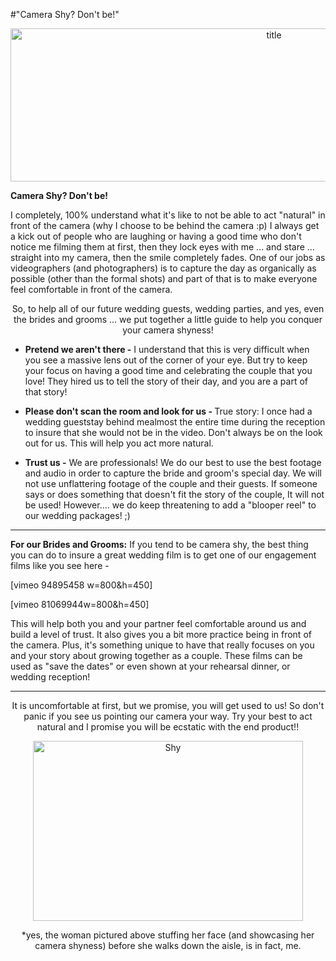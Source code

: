 #"Camera Shy? Don't be!"

<p style="text-align: center;"></p>
<p style="text-align: center;"></p>
<p style="text-align: center;"><a href="http://colburnvideo.com/wp-content/uploads/2014/07/title3.jpg"><img class="alignnone size-full wp-image-216" src="http://colburnvideo.com/wp-content/uploads/2014/07/title3.jpg" alt="title" width="827" height="245" /></a></p>
<strong>Camera Shy? Don't be!</strong>

I completely, 100% understand what it's like to not be able to act "natural" in front of the camera (why I choose to be behind the camera :p) I always get a kick out of people who are laughing or having a good time who don't notice me filming them at first, then they lock eyes with me ... and stare ... straight into my camera, then the smile completely fades. One of our jobs as videographers (and photographers) is to capture the day as organically as possible (other than the formal shots) and part of that is to make everyone feel comfortable in front of the camera.
<p style="text-align: center;">So, to help all of our future wedding guests, wedding parties, and yes, even the brides and grooms ... we put together a little guide to help you conquer your camera shyness!</p>

<ul>
	<li><strong>Pretend we aren't there -</strong> I understand that this is very difficult when you see a massive lens out of the corner of your eye. But try to keep your focus on having a good time and celebrating the couple that you love! They hired us to tell the story of their day, and you are a part of that story!</li>
</ul>
<ul>
	<li><strong> Please don't scan the room and look for us - </strong>True story: I once had a wedding gueststay behind mealmost the entire time during the reception to insure that she would not be in the video. Don't always be on the look out for us. This will help you act more natural.</li>
</ul>
<ul>
	<li><strong>Trust us -</strong> We are professionals! We do our best to use the best footage and audio in order to capture the bride and groom's special day. We will not use unflattering footage of the couple and their guests. If someone says or does something that doesn't fit the story of the couple, It will not be used! However.... we do keep threatening to add a "blooper reel" to our wedding packages! ;)</li>
</ul>

<hr />

<strong>For our Brides and Grooms:</strong> If you tend to be camera shy, the best thing you can do to insure a great wedding film is to get one of our engagement films like you see here -

[vimeo 94895458 w=800&amp;h=450]

[vimeo 81069944w=800&amp;h=450]
<p style="text-align: left;">This will help both you and your partner feel comfortable around us and build a level of trust. It also gives you a bit more practice being in front of the camera. Plus, it's something unique to have that really focuses on you and your story about growing together as a couple. These films can be used as "save the dates" or even shown at your rehearsal dinner, or wedding reception!</p>


<hr />
<p style="text-align: center;">It is uncomfortable at first, but we promise, you will get used to us! So don't panic if you see us pointing our camera your way. Try your best to act natural and I promise you will be ecstatic with the end product!!</p>
<p style="text-align: center;"><a href="http://colburnvideo.com/wp-content/uploads/2014/07/Shy.jpg"><img class="alignnone size-full wp-image-203" src="http://colburnvideo.com/wp-content/uploads/2014/07/Shy.jpg" alt="Shy" width="432" height="288" /></a></p>
<p style="text-align: center;">*yes, the woman pictured above stuffing her face (and showcasing her camera shyness) before she walks down the aisle, is in fact, me.</p>